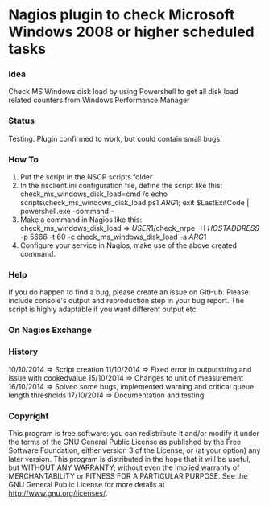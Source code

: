 # Nagios plugin to check Microsoft Windows 2008 or higher scheduled tasks

### Idea

Check MS Windows disk load by using Powershell to get all disk load related counters from Windows Performance Manager

### Status

Testing. Plugin confirmed to work, but could contain small bugs.

### How To

1) Put the script in the NSCP scripts folder  
2) In the nsclient.ini configuration file, define the script like this:  
	check_ms_windows_disk_load=cmd /c echo scripts\check_ms_windows_disk_load.ps1 $ARG1$; exit $LastExitCode | powershell.exe -command -  
3) Make a command in Nagios like this:  
	check_ms_windows_disk_load => $USER1$/check_nrpe -H $HOSTADDRESS$ -p 5666 -t 60 -c check_ms_windows_disk_load -a $ARG1$  
4) Configure your service in Nagios, make use of the above created command.

### Help

If you do happen to find a bug, please create an issue on GitHub. Please include console's output and reproduction 
step in your bug report. The script is highly adaptable if you want different output etc. 

### On Nagios Exchange


### History

10/10/2014 => Script creation
11/10/2014 => Fixed error in outputstring and issue with cookedvalue
15/10/2014 => Changes to unit of measurement
16/10/2014 => Solved some bugs, implemented warning and critical queue length thresholds
17/10/2014 => Documentation and testing

### Copyright

This program is free software: you can redistribute it and/or modify it under the terms of the GNU General Public 
License as published by the Free Software Foundation, either version 3 of the License, or (at your option) any later 
version. This program is distributed in the hope that it will be useful, but WITHOUT ANY WARRANTY; without even the 
implied warranty of MERCHANTABILITY or FITNESS FOR A PARTICULAR PURPOSE. See the GNU General Public License for more 
details at <http://www.gnu.org/licenses/>.
